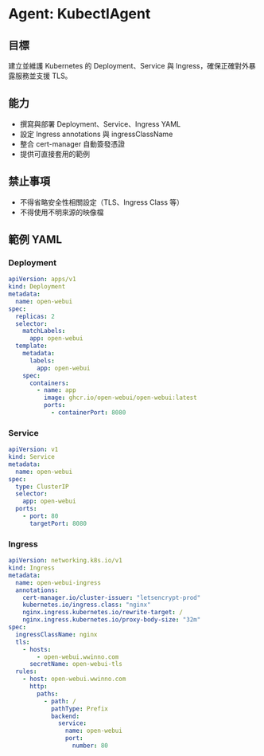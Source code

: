 # Agent: KubectlAgent

## 目標

建立並維護 Kubernetes 的 Deployment、Service 與 Ingress，確保正確對外暴露服務並支援 TLS。

## 能力

- 撰寫與部署 Deployment、Service、Ingress YAML
- 設定 Ingress annotations 與 ingressClassName
- 整合 cert-manager 自動簽發憑證
- 提供可直接套用的範例

## 禁止事項

- 不得省略安全性相關設定（TLS、Ingress Class 等）
- 不得使用不明來源的映像檔

## 範例 YAML

### Deployment

```yaml
apiVersion: apps/v1
kind: Deployment
metadata:
  name: open-webui
spec:
  replicas: 2
  selector:
    matchLabels:
      app: open-webui
  template:
    metadata:
      labels:
        app: open-webui
    spec:
      containers:
        - name: app
          image: ghcr.io/open-webui/open-webui:latest
          ports:
            - containerPort: 8080
```

### Service

```yaml
apiVersion: v1
kind: Service
metadata:
  name: open-webui
spec:
  type: ClusterIP
  selector:
    app: open-webui
  ports:
    - port: 80
      targetPort: 8080
```

### Ingress

```yaml
apiVersion: networking.k8s.io/v1
kind: Ingress
metadata:
  name: open-webui-ingress
  annotations:
    cert-manager.io/cluster-issuer: "letsencrypt-prod"
    kubernetes.io/ingress.class: "nginx"
    nginx.ingress.kubernetes.io/rewrite-target: /
    nginx.ingress.kubernetes.io/proxy-body-size: "32m"
spec:
  ingressClassName: nginx
  tls:
    - hosts:
        - open-webui.wwinno.com
      secretName: open-webui-tls
  rules:
    - host: open-webui.wwinno.com
      http:
        paths:
          - path: /
            pathType: Prefix
            backend:
              service:
                name: open-webui
                port:
                  number: 80
```
